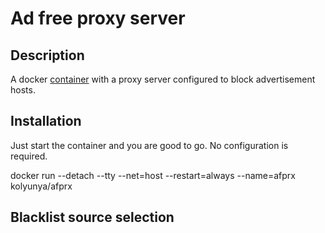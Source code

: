 # Ad free proxy server

## Description
A docker [container](https://hub.docker.com/r/kolyunya/afprx/) with a proxy server configured to block advertisement hosts.

## Installation
Just start the container and you are good to go. No configuration is required.

docker run --detach --tty --net=host --restart=always --name=afprx kolyunya/afprx

## Blacklist source selection
